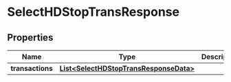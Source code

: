 

# SelectHDStopTransResponse


## Properties

Name | Type | Description | Notes
------------ | ------------- | ------------- | -------------
**transactions** | [**List&lt;SelectHDStopTransResponseData&gt;**](SelectHDStopTransResponseData.md) |  | 



